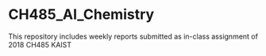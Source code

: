 # CH485_AI_Chemistry
This repository includes weekly reports submitted as in-class assignment of 2018 CH485 KAIST
